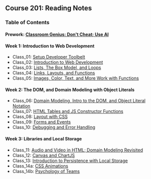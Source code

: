 ## Course 201: Reading Notes

### Table of Contents

#### Prework: [Classroom Genius: Don't Cheat; Use AI](prompt-engineering.md)

#### Week 1: Introduction to Web Development

* Class_01: [Setup Developer Toolbelt](class-01.md)
* Class_02: [Introduction to Web Development](class-02.md)
* Class_03: [Lists, The Box Model, and Loops](class-03.md)
* Class_04: [Links, Layouts, and Functions](class-04.md)
* Class_05: [Images, Color, Text, and More Work with Functions](class-05.md)

#### Week 2: The DOM, and Domain Modeling with Object Literals

* Class_06: [Domain Modeling, Intro to the DOM, and Object Literal Notation](class-06.md)
* Class_07: [HTML Tables and JS Constructor Functions](class-07.md)
* Class_08: [Layout with CSS](class-08.md)
* Class_09: [Forms and Events](class-09.md)
* Class_10: [Debugging and Error Handling](class-10.md)

#### Week 3: Libraries and Local Storage

* Class_11: [Audio and Video in HTML; Domain Modeling Revisited](class-11.md)
* Class_12: [Canvas and ChartJS](class-12.md)
* Class_13: [Introduction to Persistence with Local Storage](class-13.md)
* Class_14a: [CSS Animations](class-14.md)
* Class_14b: [Psychology of Teams](class-14b.md)
